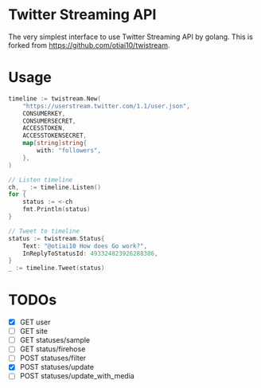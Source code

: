 # Twitter Streaming API

The very simplest interface to use Twitter Streaming API by golang.
This is forked from <https://github.com/otiai10/twistream>.

# Usage

```go
timeline := twistream.New(
    "https://userstream.twitter.com/1.1/user.json",
    CONSUMERKEY,
    CONSUMERSECRET,
    ACCESSTOKEN,
    ACCESSTOKENSECRET,
    map[string]string{
        with: "followers",
    },
)

// Listen timeline
ch, _ := timeline.Listen()
for {
    status := <-ch
    fmt.Println(status)
}

// Tweet to timeline
status := twistream.Status{
    Text: "@otiai10 How does Go work?",
    InReplyToStatusId: 493324823926288386,
}
_ := timeline.Tweet(status)
```

# TODOs

- [x] GET user
- [ ] GET site
- [ ] GET statuses/sample
- [ ] GET status/firehose
- [ ] POST statuses/filter
- [x] POST statuses/update
- [ ] POST statuses/update_with_media
